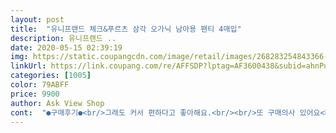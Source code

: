 ```yaml
---
layout: post 
title:  "유니프랜드 체크&푸르츠 삼각 오가닉 남아용 팬티 4매입" 
description: 유니프랜드 ..
date: 2020-05-15 02:39:19 
img: https://static.coupangcdn.com/image/retail/images/268283254843366-9988833d-e4c4-47ec-8190-601d28ce80c1.jpg 
linkUrl: https://link.coupang.com/re/AFFSDP?lptag=AF3600438&subid=ahnPublicAsk&pageKey=1215877518&itemId=2205568293&vendorItemId=70203407998&traceid=V0-113-7795757d795894a3 
categories: [1005] 
color: 79ABFF 
price: 9900 
author: Ask View Shop 
cont:  "●구매후기●<br/>그래도 커서 편하다고 좋아해요.<br/><br/>또 구매의사 있어요<br/>면이 부드럽고 사이즈도 적당해요<br/>아들녀석이 금방 금방 커서 저렴한거 살려고 검색 후 배송시켰어요<br/>아들도 편하다고 만족해해요^^<br/>울아들 집에서 팬티만 입고다니는데 너무 유치한캐릭터 아니라서 엄마인 전 만족합니다.<br/><br/>원래70사이즈 입는데 건조기 사용시 줄어 다시 구매해요^^<br/>작은 초4아이 조금 크네요.<br/><br/>" 
---
```

